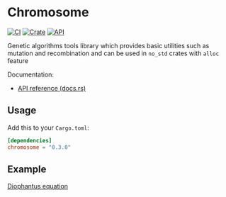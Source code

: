 # Chromosome

[![CI](https://github.com/burbokop/chromosome/actions/workflows/ci.yml/badge.svg)](https://github.com/burbokop/chromosome/actions/workflows/ci.yml)
[![Crate](https://img.shields.io/crates/v/chromosome.svg)](https://crates.io/crates/chromosome)
[![API](https://docs.rs/chromosome/badge.svg)](https://docs.rs/chromosome)

Genetic algorithms tools library which provides basic utilities such as mutation and recombination and can be used in `no_std` crates with `alloc` feature

Documentation:
-   [API reference (docs.rs)](https://docs.rs/chromosome)

## Usage

Add this to your `Cargo.toml`:

```toml
[dependencies]
chromosome = "0.3.0"
```

## Example
[Diophantus equation](https://github.com/burbokop/chromosome/blob/master/tests/diophantus_equation.rs)
